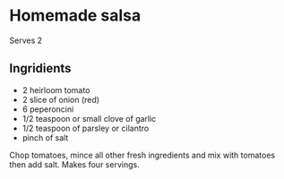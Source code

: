 # Homemade salsa

Serves 2

## Ingridients

- 2 heirloom tomato
- 2 slice of onion (red)
- 6 peperoncini
- 1/2 teaspoon or small clove of garlic
- 1/2 teaspoon of parsley or cilantro
- pinch of salt 

Chop tomatoes, mince all other fresh ingredients and mix with tomatoes then add salt.
Makes four servings.